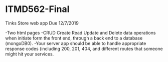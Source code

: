 # ITMD562-Final
Tinks Store web app Due 12/7/2019 

-Two html pages 
-CRUD Create Read Update and Delete data operations when initiate form the front end, through a back end to a database (mongoDB0).
-Your server app should be able to handle appropriate response codes (including 200, 201, 404, and different routes that someone might hit your services.
